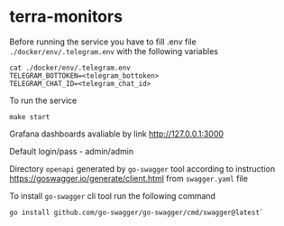 # terra-monitors

Before running the service you have to fill .env file `./docker/env/.telegram.env` with the following variables
```shell
cat ./docker/env/.telegram.env 
TELEGRAM_BOTTOKEN=<telegram_bottoken>
TELEGRAM_CHAT_ID=<telegram_chat_id>
```

To run the service
```shell
make start
```

Grafana dashboards avaliable by link http://127.0.0.1:3000

Default login/pass - admin/admin

Directory `openapi` generated by `go-swagger` tool according to instruction https://goswagger.io/generate/client.html from `swagger.yaml` file

To install `go-swagger` cli tool run the following command 
```shell
go install github.com/go-swagger/go-swagger/cmd/swagger@latest`
```
